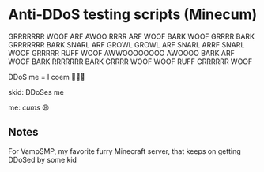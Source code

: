 # Anti-DDoS testing scripts (Minecum)

GRRRRRRR WOOF ARF AWOO RRRR ARF WOOF BARK WOOF GRRRR BARK GRRRRRRR BARK SNARL ARF GROWL GROWL ARF SNARL ARRF SNARL WOOF GRRRRR RUFF WOOF AWWOOOOOOOO AWOOOO BARK ARF WOOF BARK RRRRRRR BARK GRRRR WOOF WOOF RUFF GRRRRRR WOOF

DDoS me = I coem 🤑🤤🥵

skid: DDoSes me

me: *cums* 😩

## Notes

For VampSMP, my favorite furry Minecraft server, that keeps on getting DDoSed by some kid
